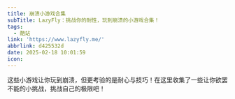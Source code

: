 ```yaml
---
title: 崩溃小游戏合集
subTitle: LazyFly：挑战你的耐性，玩到崩溃的小游戏合集！
tags:
  - 酷站
link: 'https://www.lazyfly.me/'
abbrlink: d425532d
date: 2025-02-18 10:01:59
icon:
---
```


这些小游戏让你玩到崩溃，但更考验的是耐心与技巧！在这里收集了一些让你欲罢不能的小挑战，挑战自己的极限吧！